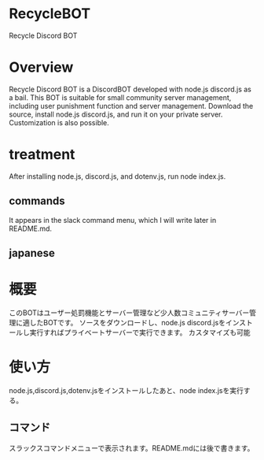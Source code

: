 # RecycleBOT
Recycle Discord BOT
# Overview
Recycle Discord BOT is a DiscordBOT developed with node.js discord.js as a bail.
This BOT is suitable for small community server management, including user punishment function and server management.
Download the source, install node.js discord.js, and run it on your private server.
Customization is also possible.
# treatment
After installing node.js, discord.js, and dotenv.js, run node index.js.
## commands
It appears in the slack command menu, which I will write later in README.md.
## japanese

# 概要
このBOTはユーザー処罰機能とサーバー管理など少人数コミュニティサーバー管理に適したBOTです。
ソースをダウンロードし、node.js discord.jsをインストールし実行すればプライベートサーバーで実行できます。
カスタマイズも可能
# 使い方
node.js,discord.js,dotenv.jsをインストールしたあと、node index.jsを実行する。
## コマンド
スラックスコマンドメニューで表示されます。README.mdには後で書きます。
